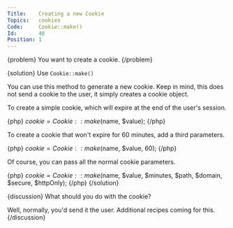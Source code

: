 ```yaml
---
Title:    Creating a new Cookie
Topics:   cookies
Code:     Cookie::make()
Id:       48
Position: 1
---
```


{problem}
You want to create a cookie.
{/problem}

{solution}
Use `Cookie::make()`

You can use this method to generate a new cookie. Keep in mind, this does not send a cookie to the user, it simply creates a cookie object.

To create a simple cookie, which will expire at the end of the user's session.

{php}
$cookie = Cookie::make($name, $value);
{/php}

To create a cookie that won't expire for 60 minutes, add a third parameters.

{php}
$cookie = Cookie::make($name, $value, 60);
{/php}

Of course, you can pass all the normal cookie parameters.

{php}
$cookie = Cookie::make($name, $value, $minutes, $path, $domain,
                       $secure, $httpOnly);
{/php}
{/solution}

{discussion}
What should you do with the cookie?

Well, normally, you'd send it the user. Additional recipes coming for this.
{/discussion}
